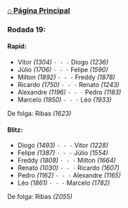 ### [⌂ Página Principal](https://grupo-de-xadrez.github.io/)

### Rodada 19:

#### Rapid:

* Vitor *(1304)* `· - ·` Diogo *(1236)*  
* Júlio *(1706)* `· - ·` Felipe *(1590)*  
* Milton *(1892)* `· - ·` Freddy *(1878)*  
* Ricardo *(1750)* `· - ·` Renato *(1243)*  
* Alexandre *(1196)* `· - ·` Pedro *(1183)*  
* Marcelo *(1950)* `· - ·` Léo *(1933)*  

De folga: Ribas *(1623)*

#### Blitz:

* Diogo *(1493)* `· - ·` Vitor *(1228)*  
* Felipe *(1387)* `· - ·` Júlio *(1554)*  
* Freddy *(1808)* `· - ·` Milton *(1664)*  
* Renato *(1030)* `· - ·` Ricardo *(1607)*  
* Pedro *(1162)* `· - ·` Alexandre *(1165)*  
* Léo *(1861)* `· - ·` Marcelo *(1782)*  

De folga: Ribas *(2055)*

